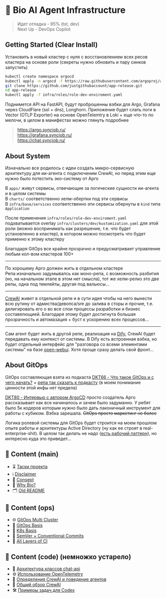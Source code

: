 # 🧠 Bio AI Agent Infrastructure

> Идет отладка - 95% (tst, dev)  
> Next Up - DevOps Copilot  

## Getting Started (Clear Install)

Установить в новый кластер с нуля с восстановлением всех ресов кластера на основе роли (секреты нужно обновить и пару синков запустить)  

```bash
kubectl create namespace argocd  
kubectl apply -n argocd -f https://raw.githubusercontent.com/argoproj/argo-cd/v3.0.12/manifests/ha/install.yaml  
git clone https://github.com/justgithubaccount/app-release.git  
cd app-release  
kubectl apply -f infra/roles/role-dev-enviroment.yaml  
```

Поднимется API на FastAPI, будут проброшенны вэбки для Argo, Grafana через CloudFlare (ssl + dns), Longhorn. 
Приложение будет слать логи в Vector (OTLP Exporter) на основе OpenTelemtry в Loki + еще что-то по мелочи, в целом в манифестах можно глянуть подробнее

> https://argo.syncjob.ru/  
> https://grafana.syncjob.ru/  
> https://chat.syncjob.ru/  

## About System  

Изначально все родилось с идеи создать микро-сервисную архитектуру для ии-агента с подключеним CrewAI, но перед этим еще нужно было потестить эко-систему от Арго  

В `apps/` живут сервисы, отвечающие за логические сущности ии-агента и в целом системы  
В `charts/` соответственно хелм-обертки под эти сервисы  
В `infra/base/services` соответственно эти сервисы обернуты в `kind` типа `Application`  

После применения `infra/roles/role-dev-enviroment.yaml` подхватывается overlay `infra/clusters/dev/kustomization.yaml` для этой роли (можно воспринимать как разрешение, т.е. что будет установленно в кластер), в котором можно посмотреть что будет применно к этому кластеру  

Благодаря GitOps все крайне прозрачно и предусматривает управление любым кол-вом кластеров 100+ 

---

По хорошему Арго должен жить в отдельном кластере  
Репа изначально задумывалсь как моно-репа, с возможность разбития (но, на начальном этапе в этом нет смысла), тот же хелм-релиз это две репы, одна под темлейты, другая под вальюсы...  

---

[CrewAI](https://github.com/justgithubaccount/app-crewai-cluster) живет в отдельной репе и в сути идея чтобы на него вынести всю рутину от адмиства/девопса/sre до залива в сторы и прочие, т.е. делигировать его о во все слои процессы разработки и бизнес составялющией. Благодаря этому будет достигнута большая прозрачность и автомазация + буст к ускорению всех процессов...  

---

Сам агент будет жить в другой репе, реализация на [Dify](https://dify.ai/), CrewAI будет передавать ему контекст от системы. В Dify есть встроенная вэбка, но будет отдельный интерфейс для "разговора со всеми элементами системы" на базе [open-webui](https://github.com/open-webui/open-webui). Хотя проще сразу делать свой фронт...

## About GitOps  

GitOps составляющая взята из подкаста [DKT66 - Что такое GitOps и с чего начать?](https://www.youtube.com/watch?v=5ljFkYqWN4c) + [репа так сказать к подкасту](https://github.com/devOwlish/argocd-demo) (в моем понимание ценности этой инфы нет предела)  

[DKT80 - Интервью с автором ArgoCD](https://www.youtube.com/watch?v=BCer7ybcb1Y) просто создатель Арго рассказывает как все начиналось и зачем было задуманно. У ребят было 5к кодеров которым нужно было дать лаконичный инструмент для работы с кубиком. Вэбка зарешала. ~~GitOps просто маркетинг не более~~  

Логика ролевой системы для GitOps будет строится на моем прошлом опыте работы и архитектуры Active Directory (ну как ее строят в real-enterprise-shit). В целом так делать не надо ([есть рабочий паттерн](misc/context/gitops/gitops-platform.md)), но интересно куда это приведет...

## 📄 Сontent (main)
 - ⏳ [Таски проекта](misc/README-tasks.md)   
 - ℹ️ [Disclaimer](misc/README-disclaimer.md)  
 - 🌱 [Consept](misc/README-consept.md)  
 - 🧪 [Why Bio?](misc/context/how-to-bio.md)  
 - 🗂️ [Old README](misc/README-old.md)  

## 📄 Сontent (ops)
 - 🌐 [GitOps Multi Cluster](/misc/multi-cluster.yaml)  
 - 🐙 [GitOps Basis](/misc/context/gitops/)  
 - 🐳 [K8s Basis](/misc/context/k8s/)  
 - 🔖 [SemVer + Conventional Commits](/misc/context/git/)  
 - 🔄 [All Layers of CI](/misc/context/ci/)  

## 📄 Сontent (code) (немножко устарело)
- 🧠 [Архитектура классов chat-api](misc/context/chat-api-classes.md)
- ⚙️ [Использование OpenTelemetry](misc/context/open-telemetry.md)
- 🤖 [Определения CrewAI и поведение агентов](misc/context/crewai-definition.md)
- 📜 [Общий обзор CrewAI](misc/context/crewai-general.md)
- 🛠️ [Примеры задач для Codex](misc/context/codex-task-example.md)
